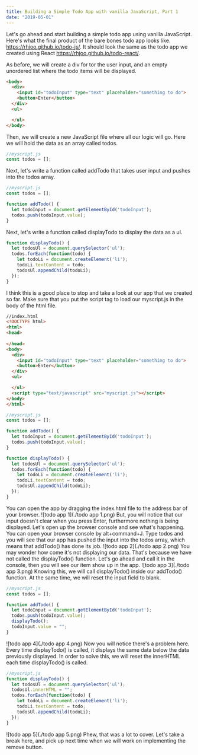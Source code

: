 ```yaml
---
title: Building a Simple Todo App with vanilla JavaScript, Part 1
date: "2019-05-01"
---
```


Let's go ahead and start building a simple todo app using vanilla JavaScript. Here's what the final product of the bare bones todo app looks like. https://rhjoo.github.io/todo-js/. It should look the same as the todo app  we created using React https://rhjoo.github.io/todo-react/.


As before, we will create a div for tor the user input, and an empty unordered list where the todo items will be displayed. 
```html
<body>
  <div>
    <input id="todoInput" type="text" placeholder="something to do">
    <button>Enter</button>
  </div>
  <ul>

  </ul>
</body>
```

Then, we will create a new JavaScript file where all our logic will go. Here we will hold the data as an array called todos. 
```js
//myscript.js
const todos = [];
```
Next, let's write a function called addTodo that takes user input and pushes into the todos array.
```js
//myscript.js
const todos = [];

function addTodo() {
  let todoInput = document.getElementById('todoInput');
  todos.push(todoInput.value);
}
```
Next, let's write a function called displayTodo to display the data as a ul.
```js
function displayTodo() {
  let todosUl = document.querySelector('ul');
  todos.forEach(function(todo) {
    let todoLi = document.createElement('li');
    todoLi.textContent = todo;
    todosUl.appendChild(todoLi);
  });
}
```

I think this is a good place to stop and take a look at our app that we created so far. Make sure that you put the script tag to load our myscript.js in the body of the html file. 
```html
//index.html
<!DOCTYPE html>
<html>
<head>
  
</head>
<body>
  <div>
    <input id="todoInput" type="text" placeholder="something to do">
    <button>Enter</button>
  </div>
  <ul>

  </ul>
  <script type="text/javascript" src="myscript.js"></script>
</body>
</html>
```
```js
//myscript.js
const todos = [];

function addTodo() {
  let todoInput = document.getElementById('todoInput');
  todos.push(todoInput.value);
}

function displayTodo() {
  let todosUl = document.querySelector('ul');
  todos.forEach(function(todo) {
    let todoLi = document.createElement('li');
    todoLi.textContent = todo;
    todosUl.appendChild(todoLi);
  });
}
```
You can open the app by dragging the index.html file to the address bar of your browser.
![todo app 1](./todo app 1.png)
But, you will notice that our input doesn't clear when you press Enter, furthermore nothing is being displayed. Let's open up the browser console and see what's happening. You can open your browser console by alt+command+J. Type todos and you will see that our app has pushed the input into the todos array, which means that addTodo() has done its job.
![todo app 2](./todo app 2.png)
You may wonder how come it's not displaying our data. That's because we have not called the displayTodo() function. Let's go ahead and call it in the console, then you will see our item show up in the app.
![todo app 3](./todo app 3.png)
Knowing this, we will call displayTodo() inside our addTodo() function. At the same time, we will reset the input field to blank.
```js
//myscript.js
const todos = [];

function addTodo() {
  let todoInput = document.getElementById('todoInput');
  todos.push(todoInput.value);
  displayTodo();
  todoInput.value = "";
}
```
![todo app 4](./todo app 4.png)
Now you will notice there's a problem here. Every time displayTodo() is called, it displays the same data below the data previously displayed. In order to solve this, we will reset the innerHTML each time displayTodo() is called.
```js
//myscript.js
function displayTodo() {
  let todosUl = document.querySelector('ul');
  todosUl.innerHTML = "";
  todos.forEach(function(todo) {
    let todoLi = document.createElement('li');
    todoLi.textContent = todo;
    todosUl.appendChild(todoLi);
  });
}
```
![todo app 5](./todo app 5.png)
Phew, that was a lot to cover. Let's take a break here, and pick up next time when we will work on implementing the remove button.